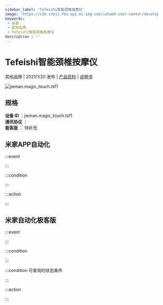 ```yaml
---
sidebar_label: 'Tefeishi智能颈椎按摩仪'
image: 'https://cdn.cnbj1.fds.api.mi-img.com/iotweb-user-center/developer_1678870953399ncIoiRo3.png?GalaxyAccessKeyId=AKVGLQWBOVIRQ3XLEW&Expires=9223372036854775807&Signature=Gmb4VvULY67sDGszGguGOhK1chc='
keywords: 
 - 米家
 - 其他品牌
 - Tefeishi智能颈椎按摩仪
description : ''
---
```

# Tefeishi智能颈椎按摩仪

其他品牌 | 2021/1/20 发布 | [产品百科](https://home.mi.com/webapp/content/baike/product/index.html?model=jieman.magic_touch.tsf1/) | [说明书](https://home.mi.com/views/introduction.html?model=jieman.magic_touch.tsf1&region=cn)

![jieman.magic_touch.tsf1](https://cdn.cnbj1.fds.api.mi-img.com/iotweb-user-center/developer_1678870953399ncIoiRo3.png?GalaxyAccessKeyId=AKVGLQWBOVIRQ3XLEW&Expires=9223372036854775807&Signature=Gmb4VvULY67sDGszGguGOhK1chc=)

## 规格  
> 
**设备 ID** ：jieman.magic_touch.tsf1  
**通讯协议** ：  
**极客版**  ： 待补充 


## 米家APP自动化  

:::event  

:::

:::condition  

:::

:::action   

:::

## 米家自动化极客版  

:::event  

:::

:::condition  

:::

:::condition 可查询的状态条件  

:::

:::action  

:::

        
